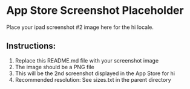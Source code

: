 # App Store Screenshot Placeholder

Place your ipad screenshot #2 image here for the hi locale.

## Instructions:
1. Replace this README.md file with your screenshot image
2. The image should be a PNG file
3. This will be the 2nd screenshot displayed in the App Store for hi
4. Recommended resolution: See sizes.txt in the parent directory
